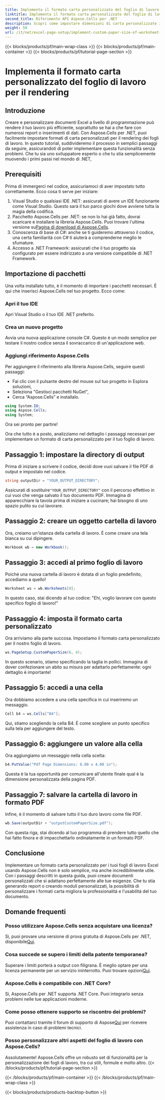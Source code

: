 ```yaml
---
title: Implementa il formato carta personalizzato del foglio di lavoro per il rendering
linktitle: Implementa il formato carta personalizzato del foglio di lavoro per il rendering
second_title: Riferimento API Aspose.Cells per .NET
description: Scopri come impostare dimensioni di carta personalizzate in Excel con Aspose.Cells per .NET. Guida dettagliata per un rendering impeccabile dei fogli di lavoro.
weight: 50
url: /it/net/excel-page-setup/implement-custom-paper-size-of-worksheet-for-rendering/
---
```


{{< blocks/products/pf/main-wrap-class >}}
{{< blocks/products/pf/main-container >}}
{{< blocks/products/pf/tutorial-page-section >}}

# Implementa il formato carta personalizzato del foglio di lavoro per il rendering

## Introduzione

Creare e personalizzare documenti Excel a livello di programmazione può rendere il tuo lavoro più efficiente, soprattutto se hai a che fare con numerosi report o inserimenti di dati. Con Aspose.Cells per .NET, puoi facilmente impostare formati di carta personalizzati per il rendering dei fogli di lavoro. In questo tutorial, suddivideremo il processo in semplici passaggi da seguire, assicurandoti di poter implementare questa funzionalità senza problemi. Che tu sia uno sviluppatore esperto o che tu stia semplicemente muovendo i primi passi nel mondo di .NET,

## Prerequisiti

Prima di immergerci nel codice, assicuriamoci di aver impostato tutto correttamente. Ecco cosa ti serve per iniziare:

1. Visual Studio o qualsiasi IDE .NET: assicurati di avere un IDE funzionante come Visual Studio. Questo sarà il tuo parco giochi dove avviene tutta la magia della codifica.
2. Pacchetto Aspose.Cells per .NET: se non lo hai già fatto, dovrai scaricare e installare la libreria Aspose.Cells. Puoi trovare l'ultima versione su[Pagina di download di Aspose.Cells](https://releases.aspose.com/cells/net/).
3. Conoscenza di base di C#: anche se ti guideremo attraverso il codice, una certa familiarità con C# ti aiuterà a comprenderne meglio le sfumature.
4. Accesso a .NET Framework: assicurati che il tuo progetto sia configurato per essere indirizzato a una versione compatibile di .NET Framework.

## Importazione di pacchetti

Una volta installato tutto, è il momento di importare i pacchetti necessari. È qui che inserisci Aspose.Cells nel tuo progetto. Ecco come:

### Apri il tuo IDE

Apri Visual Studio o il tuo IDE .NET preferito.

### Crea un nuovo progetto

Avvia una nuova applicazione console C#. Questo è un modo semplice per testare il nostro codice senza il sovraccarico di un'applicazione web.

### Aggiungi riferimento Aspose.Cells

Per aggiungere il riferimento alla libreria Aspose.Cells, seguire questi passaggi:
- Fai clic con il pulsante destro del mouse sul tuo progetto in Esplora soluzioni,
- Seleziona "Gestisci pacchetti NuGet",
- Cerca “Aspose.Cells” e installalo.

```csharp
using System.IO;
using Aspose.Cells;
using System;
```

Ora sei pronto per partire!

Ora che tutto è a posto, analizziamo nel dettaglio i passaggi necessari per implementare un formato di carta personalizzato per il tuo foglio di lavoro. 

## Passaggio 1: impostare la directory di output

Prima di iniziare a scrivere il codice, decidi dove vuoi salvare il file PDF di output e impostalo nel codice.

```csharp
string outputDir = "YOUR_OUTPUT_DIRECTORY";
```

 Assicurati di sostituire`"YOUR_OUTPUT_DIRECTORY"` con il percorso effettivo in cui vuoi che venga salvato il tuo documento PDF. Immagina di apparecchiare la tavola prima di iniziare a cucinare; hai bisogno di uno spazio pulito su cui lavorare.

## Passaggio 2: creare un oggetto cartella di lavoro

Ora, creiamo un'istanza della cartella di lavoro. È come creare una tela bianca su cui dipingere.

```csharp
Workbook wb = new Workbook();
```

## Passaggio 3: accedi al primo foglio di lavoro

Poiché una nuova cartella di lavoro è dotata di un foglio predefinito, accediamo a quello! 

```csharp
Worksheet ws = wb.Worksheets[0];
```

In questo caso, stai dicendo al tuo codice: "Ehi, voglio lavorare con questo specifico foglio di lavoro!" 

## Passaggio 4: imposta il formato carta personalizzato

Ora arriviamo alla parte succosa. Impostiamo il formato carta personalizzato per il nostro foglio di lavoro.

```csharp
ws.PageSetup.CustomPaperSize(6, 4);
```

In questo scenario, stiamo specificando la taglia in pollici. Immagina di dover confezionare un abito su misura per adattarlo perfettamente: ogni dettaglio è importante!

## Passaggio 5: accedi a una cella

Ora dobbiamo accedere a una cella specifica in cui inseriremo un messaggio. 

```csharp
Cell b4 = ws.Cells["B4"];
```

Qui, stiamo scegliendo la cella B4. È come scegliere un punto specifico sulla tela per aggiungere del testo.

## Passaggio 6: aggiungere un valore alla cella

Ora aggiungiamo un messaggio nella cella scelta:

```csharp
b4.PutValue("Pdf Page Dimensions: 6.00 x 4.00 in");
```

Questa è la tua opportunità per comunicare all'utente finale qual è la dimensione personalizzata della pagina PDF.

## Passaggio 7: salvare la cartella di lavoro in formato PDF

Infine, è il momento di salvare tutto il tuo duro lavoro come file PDF.

```csharp
wb.Save(outputDir + "outputCustomPaperSize.pdf");
```

Con questa riga, stai dicendo al tuo programma di prendere tutto quello che hai fatto finora e di impacchettarlo ordinatamente in un formato PDF.

## Conclusione

Implementare un formato carta personalizzato per i tuoi fogli di lavoro Excel usando Aspose.Cells non è solo semplice, ma anche incredibilmente utile. Con i passaggi descritti in questa guida, puoi creare documenti personalizzati che si adattano perfettamente alle tue esigenze. Che tu stia generando report o creando moduli personalizzati, la possibilità di personalizzare i formati carta migliora la professionalità e l'usabilità del tuo documento. 

## Domande frequenti

### Posso utilizzare Aspose.Cells senza acquistare una licenza?
 Sì, puoi provare una versione di prova gratuita di Aspose.Cells per .NET, disponibile[Qui](https://releases.aspose.com/).

### Cosa succede se supero i limiti della patente temporanea?
 Superare i limiti porterà a output con filigrana. È meglio optare per una licenza permanente per un servizio ininterrotto. Puoi trovare opzioni[Qui](https://purchase.aspose.com/buy).

### Aspose.Cells è compatibile con .NET Core?
Sì, Aspose.Cells per .NET supporta .NET Core. Puoi integrarlo senza problemi nelle tue applicazioni moderne.

### Come posso ottenere supporto se riscontro dei problemi?
 Puoi contattarci tramite il forum di supporto di Aspose[Qui](https://forum.aspose.com/c/cells/9) per ricevere assistenza in caso di problemi tecnici.

### Posso personalizzare altri aspetti del foglio di lavoro con Aspose.Cells?
Assolutamente! Aspose.Cells offre un robusto set di funzionalità per la personalizzazione dei fogli di lavoro, tra cui stili, formule e molto altro.
{{< /blocks/products/pf/tutorial-page-section >}}

{{< /blocks/products/pf/main-container >}}
{{< /blocks/products/pf/main-wrap-class >}}

{{< blocks/products/products-backtop-button >}}
